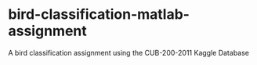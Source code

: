 # bird-classification-matlab-assignment
A bird classification assignment using the CUB-200-2011 Kaggle Database
